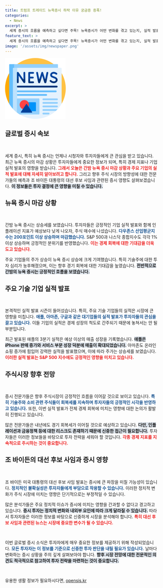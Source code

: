 ```yaml
---
title: 트럼프 트레이드 뉴욕증시 하락 이유 궁금증 증폭!
categories:
  - News
excerpt: >
  세계 증시의 흐름을 예측하고 싶다면 주목! 뉴욕증시가 어떤 변화를 겪고 있는지, 실적 발표와 바이든 대통령의 결정이 시장에 미치는 영향까지 짚어드립니다. 클릭로 기회를 놓치지 마세요!
feature_text: >
  세계 증시의 흐름을 예측하고 싶다면 주목! 뉴욕증시가 어떤 변화를 겪고 있는지, 실적 발표와 바이든 대통령의 결정이 시장에 미치는 영향까지 짚어드립니다. 클릭로 기회를 놓치지 마세요!
image: '/assets/img/newspaper.png'
---
```


<p><img src="/assets/img/newspaper.png" alt="kimp 속보" /></p>

<h2 data-ke-size="size26">글로벌 증시 속보</h2>

<p data-ke-size="size16">&nbsp;</p>

<p>세계 증시, 특히 뉴욕 증시는 언제나 시청자와 투자자들에게 큰 관심을 받고 있습니다. 최근 뉴욕 증시의 마감 상황은 투자자들에게 중요한 정보가 되며, 특히 경제 지표나 기업 실적 발표의 영향을 받습니다. <b><span style="color: #ee2323;">그래서 오늘은 간밤 뉴욕 증시 마감 상황과 주요 기업의 실적 발표에 대해 자세히 알아보려고 합니다.</span></b> 그리고 향후 주식 시장의 방향성에 대한 전문가들의 예측과 조 바이든 대통령의 대선 후보 사임과 관련된 증시 영향도 살펴보겠습니다. <b><span style="background-color: #21538527;">이 정보들은 투자 결정에 큰 영향을 미칠 수 있습니다.</span></b></p>

<h2 data-ke-size="size26">뉴욕 증시 마감 상황</h2>

<p data-ke-size="size16">&nbsp;</p>

<p>간밤 뉴욕 증시는 상승세를 보였습니다. 투자자들은 긍정적인 기업 실적 발표와 함께 인플레이션 지표가 예상보다 낮게 나오자, 주식 매수에 나섰습니다. <b><span style="color: #1a5490;">다우존스 산업평균지수는 200포인트 이상 상승하며 마감했습니다.</span></b> S&amp;P 500과 나스닥 종합지수도 각각 1% 이상 상승하며 긍정적인 분위기를 반영했습니다. <b><span style="color: #ee2323;">이는 경제 회복에 대한 기대감을 더욱 도고 있습니다.</span></b> </p>

<p>주요 기업들의 주가 상승이 뉴욕 증시 상승에 크게 기여했습니다. 특히 기술주에 대한 투자 심리가 눙후해졌으며, 이는 향후 경기 회복에 대한 기대감을 높였습니다. <b><span style="background-color: #21538527;">전반적으로 간밤의 뉴욕 증시는 긍정적인 흐름을 보였습니다.</span></b></p>

<h2 data-ke-size="size26">주요 기술 기업 실적 발표</h2>

<p data-ke-size="size16">&nbsp;</p>

<p>본격적인 실적 발표 시즌이 들어섰습니다. 특히, 주요 기술 기업들의 실적은 시장에 큰 영향을 미칩니다. <b><span style="color: #1a5490;">애플, 아마존, 구글과 같은 대기업들의 실적 발표가 투자자들의 관심을 끌고 있습니다.</span></b> 이들 기업의 실적은 경제 성장의 척도로 간주되기 때문에 놓쳐서는 안 될 부분입니다.</p>

<p>최근 발표된 애플의 3분기 실적은 예상 이상의 매출 성장을 기록했습니다. <b><span style="background-color: #21538527;">애플은 iPhone 판매 증가와 서비스 부문 성장 덕분에 매출이 확대되었습니다.</span></b> 아마존도 온라인 쇼핑 증가에 힘입어 강력한 실적을 발표했으며, 이에 따라 주가는 상승세를 보였습니다. <b><span style="color: #ee2323;">이러한 실적 발표는 S&amp;P 500 지수에도 긍정적인 영향을 미치고 있습니다.</span></b></p>

<h2 data-ke-size="size26">주식시장 향후 전망</h2>

<p data-ke-size="size16">&nbsp;</p>

<p>증시 전문가들은 향후 주식시장이 긍정적인 흐름을 이어갈 것으로 보이고 있습니다. <b><span style="color: #1a5490;">특히 기술주와 소비 관련 주식들이 회복세를 지속하며 투자자들의 긍정적인 시각을 반영하고 있습니다.</span></b> 또한, 이번 실적 발표가 전체 경제 회복에 미치는 영향에 대한 논의가 활발히 진행되고 있습니다.</p>

<p>많은 전문가들은 내년에도 경기 회복세가 이어질 것으로 예상하고 있습니다. <b><span style="background-color: #21538527;">다만, 인플레이션과 금융정책 등에 대한 리스크도 존재하기 때문에 신중한 접근이 필요합니다.</span></b> 투자자들은 이러한 정보들을 바탕으로 투자 전략을 세워야 할 것입니다. <b><span style="color: #ee2323;">각종 경제 지표를 지속적으로 주시하는 것이 중요합니다.</span></b></p>

<h2 data-ke-size="size26">조 바이든의 대선 후보 사임과 증시 영향</h2>

<p data-ke-size="size16">&nbsp;</p>

<p>조 바이든 미국 대통령의 대선 후보 사임 발표는 증시에 큰 파장을 미칠 가능성이 있습니다. <b><span style="color: #1a5490;">정치적인 불확실성은 투자자들에게 부담으로 작용할 수 있습니다.</span></b> 이러한 정치적 변화가 주식 시장에 미치는 영향은 단기적으로는 부정적일 수 있습니다.</p>

<p>많은 분석가들은 주요 정치적 이슈가 증시에 미치는 영향을 간과할 수 없다고 경고하고 있습니다. <b><span style="background-color: #21538527;">증시 투자는 정치적 변화와 내외부 요인에 따라 크게 달라질 수 있습니다.</span></b> 따라서 투자자들은 이러한 정보를 바탕으로 신중하게 시장을 분석해야 합니다. <b><span style="color: #ee2323;">특히 대선 후보 사임과 관련된 뉴스는 시장에 중요한 변수가 될 수 있습니다.</span></b></p>

<p data-ke-size="size16">&nbsp;</p>

<p>이번 글로벌 증시 소식은 투자자에게 매우 중요한 정보를 제공하기 위해 작성되었습니다. <b><span style="color: #1a5490;">모든 투자자는 이 정보를 기준으로 신중한 투자 판단을 내릴 필요가 있습니다.</span></b> 날마다 변화하는 증시 상황을 주의 깊게 살펴보아야 합니다. <b><span style="background-color: #21538527;">향후 시장 전망에 대한 전문적인 의견도 적극적으로 참고하여 투자 전략을 마련하는 것이 중요합니다.</span></b></p>

<p data-ke-size="size16">&nbsp;</p>
유용한 생활 정보가 필요하시다면, <a href="https://opensis.kr" rel="dofollow">opensis.kr</a>


